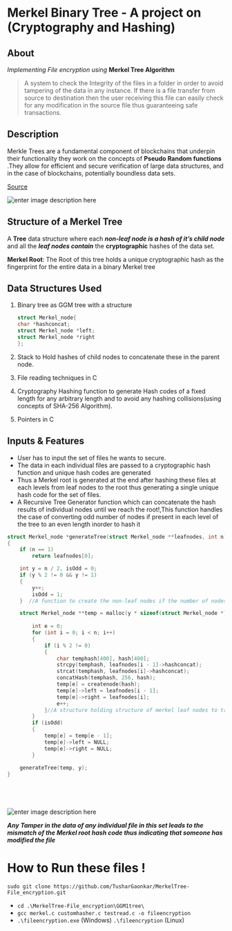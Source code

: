 # Merkel Binary Tree - A project on (Cryptography and Hashing)



## About

*Implementing File encryption using* **Merkel Tree Algorithm**

>  A system to check the Integrity of the files in a folder in order to
> avoid tampering of the data in any instance. If there is a file transfer from source to destination then the user receiving this file can easily check for any modification in the source file thus guaranteeing safe transactions.


## Description
Merkle Trees are a fundamental component of blockchains that underpin their functionality they work on the concepts of **Pseudo Random functions** .They allow for efficient and secure verification of large data structures, and in the case of blockchains, potentially boundless data sets. 

 [Source](https://en.wikipedia.org/wiki/Merkle_tree)

![enter image description here](https://upload.wikimedia.org/wikipedia/commons/thumb/9/95/Hash_Tree.svg/1920px-Hash_Tree.svg.png)

## Structure of a Merkel Tree

A **Tree** data structure where each ***non-leaf node is a hash of it’s child node*** and
all the ***leaf nodes contain*** the **cryptographic** hashes of the data set.

**Merkel Root**: The Root of this tree holds a unique cryptographic hash as the fingerprint for the entire data in a binary Merkel tree

## Data Structures Used

 1. Binary tree as GGM tree with a structure 
    ```c
    struct Merkel_node{ 
    char *hashconcat; 
    struct Merkel_node *left;
    struct Merkel_node *right
    };
    ```

 2. Stack to Hold hashes of child nodes to concatenate these in the
    parent node.
 3. File reading techniques in C
 4. Cryptography Hashing function to generate Hash codes of a fixed
    length for any arbitrary length and to avoid any hashing collisions(using concepts of SHA-256 Algorithm).
 5. Pointers in C

## Inputs & Features

 - User has to input the set of files he wants to secure.
 - The data in each individual files are passed to a cryptographic hash
   function and unique hash codes are generated
 - Thus a Merkel root is generated at the end after hashing these files at each
   levels from leaf nodes to the root thus generating a single unique
   hash code for the set of files.
  - A Recursive Tree Generator function which can concatenate the hash results of individual nodes until we reach the root!,This function handles the case of converting odd      number of nodes if present in each level of the tree to an even length inorder to hash it

```c
struct Merkel_node *generateTree(struct Merkel_node **leafnodes, int n)
{
    if (n == 1)
        return leafnodes[0];

    int y = n / 2, isOdd = 0;
    if (y % 2 != 0 && y != 1)
    {
        y++;
        isOdd = 1;
    }  //A function to create the non-leaf nodes if the number of nodes are odd then create a new node to make it even then replicate the data of the previous node

    struct Merkel_node **temp = malloc(y * sizeof(struct Merkel_node *));
    
        int e = 0;
        for (int i = 0; i < n; i++)
        {
            if (i % 2 != 0)
            {
                char temphash[400], hash[400];
                strcpy(temphash, leafnodes[i - 1]->hashconcat);
                strcat(temphash, leafnodes[i]->hashconcat);
                concatHash(temphash, 256, hash);
                temp[e] = createnode(hash);
                temp[e]->left = leafnodes[i - 1];
                temp[e]->right = leafnodes[i];
                e++;
            }//A structure holding structure of merkel leaf nodes to track the nodes
        }
        if (isOdd)
        {
            temp[e] = temp[e - 1];
            temp[e]->left = NULL;
            temp[e]->right = NULL;
        }
    
    generateTree(temp, y);
}






```
![enter image description here](https://pbs.twimg.com/media/CqHRpKjUkAA0o-w.jpg)


***Any Tamper in the data of any individual file in this set leads to the mismatch of the Merkel root hash code thus indicating that someone has modified the file***




# How to Run these files !

    sudo git clone https://github.com/TusharGaonkar/MerkelTree-File_encryption.git

 

 - `cd .\MerkelTree-File_encryption\GGM1tree\` 
 -  `gcc merkel.c customhasher.c testread.c -o fileencryption`
 - `.\fileencryption.exe` (Windows)  `.\fileencryption` (Linux)


